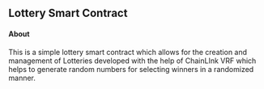 ## Lottery Smart Contract
#### About
This is a simple lottery smart contract which allows for the creation and management of Lotteries developed with the help of ChainLInk VRF which helps to generate random numbers for selecting winners in a randomized manner.
